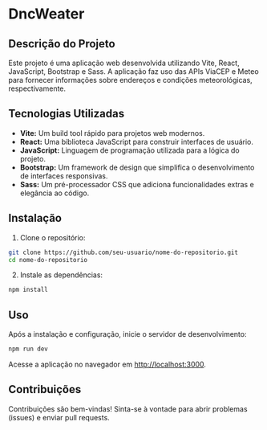 ﻿# DncWeater

## Descrição do Projeto

Este projeto é uma aplicação web desenvolvida utilizando Vite, React, JavaScript, Bootstrap e Sass. A aplicação faz uso das APIs ViaCEP e Meteo para fornecer informações sobre endereços e condições meteorológicas, respectivamente.

## Tecnologias Utilizadas

- **Vite:** Um build tool rápido para projetos web modernos. 
- **React:** Uma biblioteca JavaScript para construir interfaces de usuário.
- **JavaScript:** Linguagem de programação utilizada para a lógica do projeto.
- **Bootstrap:** Um framework de design que simplifica o desenvolvimento de interfaces responsivas.
- **Sass:** Um pré-processador CSS que adiciona funcionalidades extras e elegância ao código.


## Instalação

1. Clone o repositório:

```bash
git clone https://github.com/seu-usuario/nome-do-repositorio.git
cd nome-do-repositorio
```

2. Instale as dependências:

```bash
npm install
```

## Uso

Após a instalação e configuração, inicie o servidor de desenvolvimento:

```bash
npm run dev
```

Acesse a aplicação no navegador em [http://localhost:3000](http://localhost:3000).

## Contribuições

Contribuições são bem-vindas! Sinta-se à vontade para abrir problemas (issues) e enviar pull requests.
